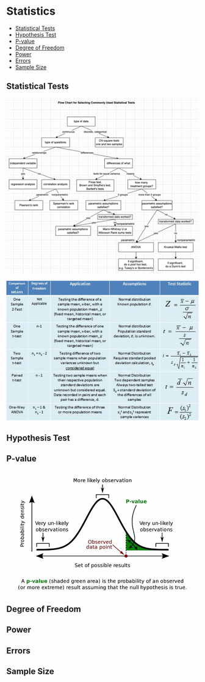 # Statistics

- [Statistical Tests](#Statistical-Tests)
- [Hypothesis Test](#Hypothesis-Test)
- [P-value](P-value)
- [Degree of Freedom](#Degree-of-Freedom)
- [Power](#Power)
- [Errors](#Errors)
- [Sample Size](#Sample-Size)

## Statistical Tests

<p align="center">
<img src='https://github.com/Ewen2015/DataScienceNotes/blob/master/stat/statistical_tests.jpg'>
</p>

<p align="center">
<img src='https://github.com/Ewen2015/DataScienceNotes/blob/master/stat/xMeanComparisonTable.jpg.pagespeed.ic.ANRLAM5qed.jpg'>
</p>

## Hypothesis Test



## P-value

<p align="center">
<img src='https://github.com/Ewen2015/DataScienceNotes/blob/master/stat/p-value.jpeg'>
</p>

## Degree of Freedom

## Power

## Errors

## Sample Size



